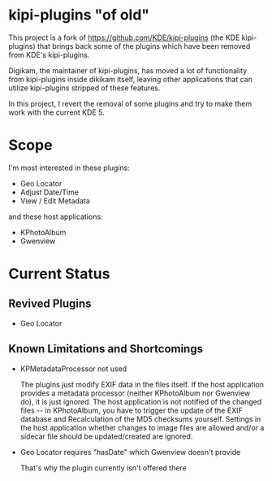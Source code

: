# kipi-plugins "of old"

This project is a fork of https://github.com/KDE/kipi-plugins (the KDE kipi-plugins)
that brings back some of the plugins which have been removed from KDE's kipi-plugins.

Digikam, the maintainer of kipi-plugins, has moved a lot of functionality from
kipi-plugins inside dikikam itself, leaving other applications that can utilize
kipi-plugins stripped of these features.

In this project, I revert the removal of some plugins and try to make them work with
the current KDE 5.

# Scope

I'm most interested in these plugins:
 * Geo Locator
 * Adjust Date/Time
 * View / Edit Metadata
 
 and these host applications:
 * KPhotoAlbum
 * Gwenview

# Current Status

## Revived Plugins

 * Geo Locator
 
## Known Limitations and Shortcomings

 * KPMetadataProcessor not used
 
   The plugins just modify EXIF data in the files itself. If the host application provides
   a metadata processor (neither KPhotoAlbum nor Gwenview do), it is just ignored. The host
   application is not notified of the changed files -- in KPhotoAlbum, you have to trigger
   the update of the EXIF database and Recalculation of the MD5 checksums yourself. Settings
   in the host application whether changes to image files are allowed and/or a sidecar file
   should be updated/created are ignored.
   
 * Geo Locator requires "hasDate" which Gwenview doesn't provide
  
   That's why the plugin currently isn't offered there